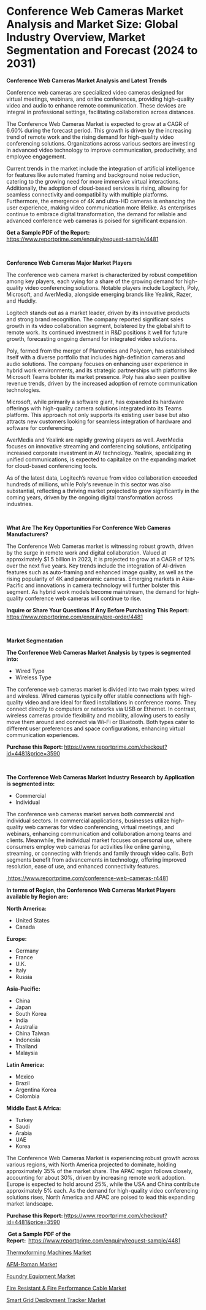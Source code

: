 <p><h1>Conference Web Cameras Market Analysis and Market Size: Global Industry Overview, Market Segmentation and Forecast (2024 to 2031)</h1></p><p><strong>Conference Web Cameras Market Analysis and Latest Trends</strong></p>
<p><p>Conference web cameras are specialized video cameras designed for virtual meetings, webinars, and online conferences, providing high-quality video and audio to enhance remote communication. These devices are integral in professional settings, facilitating collaboration across distances.</p><p>The Conference Web Cameras Market is expected to grow at a CAGR of 6.60% during the forecast period. This growth is driven by the increasing trend of remote work and the rising demand for high-quality video conferencing solutions. Organizations across various sectors are investing in advanced video technology to improve communication, productivity, and employee engagement.</p><p>Current trends in the market include the integration of artificial intelligence for features like automated framing and background noise reduction, catering to the growing need for more immersive virtual interactions. Additionally, the adoption of cloud-based services is rising, allowing for seamless connectivity and compatibility with multiple platforms. Furthermore, the emergence of 4K and ultra-HD cameras is enhancing the user experience, making video communication more lifelike. As enterprises continue to embrace digital transformation, the demand for reliable and advanced conference web cameras is poised for significant expansion.</p></p>
<p><strong>Get a Sample PDF of the Report:&nbsp;</strong> <a href="https://www.reportprime.com/enquiry/request-sample/4481">https://www.reportprime.com/enquiry/request-sample/4481</a></p>
<p>&nbsp;</p>
<p><strong>Conference Web Cameras Major Market Players</strong></p>
<p><p>The conference web camera market is characterized by robust competition among key players, each vying for a share of the growing demand for high-quality video conferencing solutions. Notable players include Logitech, Poly, Microsoft, and AverMedia, alongside emerging brands like Yealink, Razer, and Huddly.</p><p>Logitech stands out as a market leader, driven by its innovative products and strong brand recognition. The company reported significant sales growth in its video collaboration segment, bolstered by the global shift to remote work. Its continued investment in R&D positions it well for future growth, forecasting ongoing demand for integrated video solutions.</p><p>Poly, formed from the merger of Plantronics and Polycom, has established itself with a diverse portfolio that includes high-definition cameras and audio solutions. The company focuses on enhancing user experience in hybrid work environments, and its strategic partnerships with platforms like Microsoft Teams bolster its market presence. Poly has also seen positive revenue trends, driven by the increased adoption of remote communication technologies.</p><p>Microsoft, while primarily a software giant, has expanded its hardware offerings with high-quality camera solutions integrated into its Teams platform. This approach not only supports its existing user base but also attracts new customers looking for seamless integration of hardware and software for conferencing.</p><p>AverMedia and Yealink are rapidly growing players as well. AverMedia focuses on innovative streaming and conferencing solutions, anticipating increased corporate investment in AV technology. Yealink, specializing in unified communications, is expected to capitalize on the expanding market for cloud-based conferencing tools.</p><p>As of the latest data, Logitech’s revenue from video collaboration exceeded hundreds of millions, while Poly's revenue in this sector was also substantial, reflecting a thriving market projected to grow significantly in the coming years, driven by the ongoing digital transformation across industries.</p></p>
<p>&nbsp;</p>
<p><strong>What Are The Key Opportunities For Conference Web Cameras Manufacturers?</strong></p>
<p><p>The Conference Web Cameras market is witnessing robust growth, driven by the surge in remote work and digital collaboration. Valued at approximately $1.5 billion in 2023, it is projected to grow at a CAGR of 12% over the next five years. Key trends include the integration of AI-driven features such as auto-framing and enhanced image quality, as well as the rising popularity of 4K and panoramic cameras. Emerging markets in Asia-Pacific and innovations in camera technology will further bolster this segment. As hybrid work models become mainstream, the demand for high-quality conference web cameras will continue to rise.</p></p>
<p><strong>Inquire or Share Your Questions If Any Before Purchasing This Report:</strong> <a href="https://www.reportprime.com/enquiry/pre-order/4481">https://www.reportprime.com/enquiry/pre-order/4481</a></p>
<p>&nbsp;</p>
<p><strong>Market Segmentation</strong></p>
<p><strong>The Conference Web Cameras Market Analysis by types is segmented into:</strong></p>
<p><ul><li>Wired Type</li><li>Wireless Type</li></ul></p>
<p><p>The conference web cameras market is divided into two main types: wired and wireless. Wired cameras typically offer stable connections with high-quality video and are ideal for fixed installations in conference rooms. They connect directly to computers or networks via USB or Ethernet. In contrast, wireless cameras provide flexibility and mobility, allowing users to easily move them around and connect via Wi-Fi or Bluetooth. Both types cater to different user preferences and space configurations, enhancing virtual communication experiences.</p></p>
<p><strong>Purchase this Report:&nbsp;</strong><a href="https://www.reportprime.com/checkout?id=4481&price=3590">https://www.reportprime.com/checkout?id=4481&price=3590</a></p>
<p>&nbsp;</p>
<p><strong>The Conference Web Cameras Market Industry Research by Application is segmented into:</strong></p>
<p><ul><li>Commercial</li><li>Individual</li></ul></p>
<p><p>The conference web cameras market serves both commercial and individual sectors. In commercial applications, businesses utilize high-quality web cameras for video conferencing, virtual meetings, and webinars, enhancing communication and collaboration among teams and clients. Meanwhile, the individual market focuses on personal use, where consumers employ web cameras for activities like online gaming, streaming, or connecting with friends and family through video calls. Both segments benefit from advancements in technology, offering improved resolution, ease of use, and enhanced connectivity features.</p></p>
<p><a href="https://www.reportprime.com/conference-web-cameras-r4481">&nbsp;https://www.reportprime.com/conference-web-cameras-r4481</a></p>
<p><strong>In terms of Region, the Conference Web Cameras Market Players available by Region are:</strong></p>
<p>
    <p> <strong> North America: </strong>
        <ul>
            <li>United States</li>
            <li>Canada</li>
        </ul>
        </p> 
    <p> <strong> Europe: </strong>
        <ul>
            <li>Germany</li>
            <li>France</li>
            <li>U.K.</li>
            <li>Italy</li>
            <li>Russia</li>
        </ul>
        </p> 
    <p> <strong> Asia-Pacific: </strong>
        <ul>
            <li>China</li>
            <li>Japan</li>
            <li>South Korea</li>
            <li>India</li>
            <li>Australia</li>
            <li>China Taiwan</li>
            <li>Indonesia</li>
            <li>Thailand</li>
            <li>Malaysia</li>
        </ul>
        </p> 
    <p> <strong> Latin America: </strong>
        <ul>
            <li>Mexico</li>
            <li>Brazil</li>
            <li>Argentina Korea</li>
            <li>Colombia</li>
        </ul>
        </p> 
    <p> <strong> Middle East & Africa: </strong>
        <ul>
            <li>Turkey</li>
            <li>Saudi</li>
            <li>Arabia</li>
            <li>UAE</li>
            <li>Korea</li>
        </ul>
    </p>
    </p>
<p><p>The Conference Web Cameras Market is experiencing robust growth across various regions, with North America projected to dominate, holding approximately 35% of the market share. The APAC region follows closely, accounting for about 30%, driven by increasing remote work adoption. Europe is expected to hold around 25%, while the USA and China contribute approximately 5% each. As the demand for high-quality video conferencing solutions rises, North America and APAC are poised to lead this expanding market landscape.</p></p>
<p><strong>Purchase this Report: </strong><a href="https://www.reportprime.com/checkout?id=4481&price=3590">https://www.reportprime.com/checkout?id=4481&price=3590</a></p>
<p>&nbsp;<strong>Get a Sample PDF of the Report:&nbsp;&nbsp;</strong><a href="https://www.reportprime.com/enquiry/request-sample/4481">https://www.reportprime.com/enquiry/request-sample/4481</a></p>
<p><strong></strong></p>
<p><p><a href="https://www.linkedin.com/pulse/thermoforming-machines-industry-sector-new-technologies-market-trs2c?trackingId=jPKmNP4eTXmamoOhqHHhsg%3D%3D">Thermoforming Machines Market</a></p><p><a href="https://issuu.com/reportprime-2/docs/afm-raman-market-size-2030.pptx_36ae8b426812f7">AFM-Raman Market</a></p><p><a href="https://www.linkedin.com/pulse/global-foundry-equipment-market-size-expected-reach-cagr-etslc?trackingId=DKAGomeRQKOApjQkRY0PCA%3D%3D">Foundry Equipment Market</a></p><p><a href="https://issuu.com/reportprime-2/docs/fire-resistant-fire-performance-cab_71928d3578de83">Fire Resistant & Fire Performance Cable Market</a></p><p><a href="https://github.com/Krish2023na/Market-Research-Report-List-6/blob/main/smart-grid-deployment-tracker-market.md">Smart Grid Deployment Tracker Market</a></p></p>